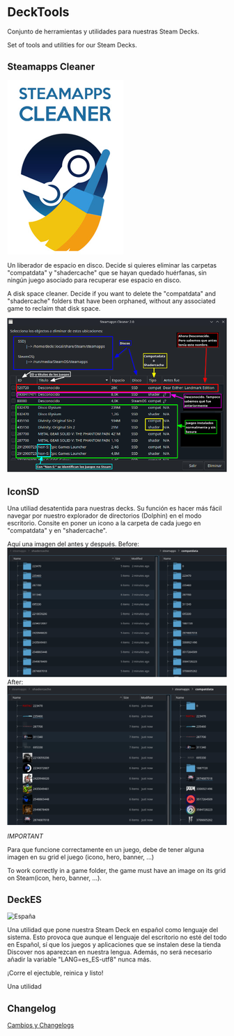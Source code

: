 # DeckTools
Conjunto de herramientas y utilidades para nuestras Steam Decks.

Set of tools and utilities for our Steam Decks.

## Steamapps Cleaner
![Steamapps Cleaner](https://raw.githubusercontent.com/FranjeGueje/DeckTools/master/Doc/steamppscleaner_gridv.jpg)

Un liberador de espacio en disco. Decide si quieres eliminar las carpetas "compatdata" y "shadercache" que se hayan quedado huérfanas, sin ningún juego asociado para recuperar ese espacio en disco.

A disk space cleaner. Decide if you want to delete the "compatdata" and "shadercache" folders that have been orphaned, without any associated game to reclaim that disk space.

![Steamapps Cleaner](https://raw.githubusercontent.com/FranjeGueje/DeckTools/master/Doc/SteamAppsCleaner.png)

## IconSD
Una utiliad desatentida para nuestras decks. Su función es hacer más fácil navegar por nuestro explorador de directorios (Dolphin) en el modo escritorio. Consite en poner un icono a la carpeta de cada juego en "compatdata" y en "shadercache".

Aquí una imagen del antes y después.
Before:
![After](https://raw.githubusercontent.com/FranjeGueje/DeckTools/master/Images/icon_before.png)
After:
![After](https://raw.githubusercontent.com/FranjeGueje/DeckTools/master/Images/icon_after.png)

*IMPORTANT*

Para que funcione correctamente en un juego, debe de tener alguna imagen en su grid el juego (icono, hero, banner, ...)

To work correctly in a game folder, the game must have an image on its grid on Steam(icon, hero, banner, ...).
 
## DeckES
![España](https://european-union.europa.eu/sites/default/files/styles/oe_theme_small_no_crop/public/2022-02/Flag_of_Spain.png?itok=_Q6YGM8-)

Una utilidad que pone nuestra Steam Deck en español como lenguaje del sistema. Esto provoca que aunque el lenguaje del escritorio no esté del todo en Español, sí que los juegos y aplicaciones que se instalen dese la tienda Discover nos aparezcan en nuestra lengua. Además, no será necesario añadir la variable "LANG=es_ES-utf8" nunca más.

¡Corre el ejectuble, reinica y listo!

Una utilidad

## Changelog
[Cambios y Changelogs](CHANGELOG.md)
